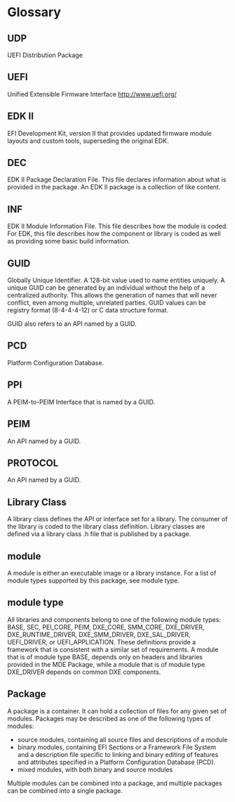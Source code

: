 # Glossary

## UDP

UEFI Distribution Package

## UEFI

Unified Extensible Firmware Interface
http://www.uefi.org/


## EDK II

EFI Development Kit, version II that provides updated firmware module layouts and custom tools, superseding the original EDK.

## DEC

EDK II Package Declaration File. This file declares information about what is provided in the package. An EDK II package is a collection of like content.


## INF

EDK II Module Information File. This file describes how the module is coded. For EDK, this file describes how the component or library is coded as well as providing some basic build information.


## GUID

Globally Unique Identifier. A 128-bit value used to name entities uniquely. A unique GUID can be generated by an individual without the help of a centralized authority. This allows the generation of names that will never conflict, even among multiple, unrelated parties. GUID values can be registry format (8-4-4-4-12) or C data structure format.

GUID also refers to an API named by a GUID.

## PCD

Platform Configuration Database.


## PPI

A PEIM-to-PEIM Interface that is named by a GUID.


## PEIM

An API named by a GUID.


## PROTOCOL

An API named by a GUID.


## Library Class

A library class defines the API or interface set for a library. The consumer of the library is coded to the library class definition. Library classes are defined via a library class .h file that is published by a package.


## module

A module is either an executable image or a library instance. For a list of module types supported by this package, see module type.

## module type

All libraries and components belong to one of the following module types: BASE, SEC, PEI_CORE, PEIM, DXE_CORE, SMM_CORE, DXE_DRIVER, DXE_RUNTIME_DRIVER, DXE_SMM_DRIVER, DXE_SAL_DRIVER, UEFI_DRIVER, or UEFI_APPLICATION. These definitions provide a framework that is consistent with a similar set of requirements. A module that is of module type BASE, depends only on headers and libraries provided in the MDE Package, while a module that is of module type DXE_DRIVER depends on common DXE components.

## Package

A package is a container. It can hold a collection of files for any given set of modules. Packages may be described as one of the following types of modules:

- source modules, containing all source files and descriptions of a module
- binary modules, containing EFI Sections or a Framework File System and a description file specific to linking and binary editing of features and attributes specified in a Platform Configuration Database (PCD).
- mixed modules, with both binary and source modules

Multiple modules can be combined into a package, and multiple packages can be combined into a single package.